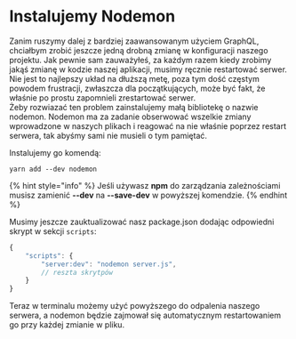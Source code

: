 # Instalujemy Nodemon

Zanim ruszymy dalej z bardziej zaawansowanym użyciem GraphQL, chciałbym zrobić jeszcze jedną drobną zmianę w konfiguracji naszego projektu. Jak pewnie sam zauważyłeś, za każdym razem kiedy zrobimy jakąś zmianę w kodzie naszej aplikacji, musimy ręcznie restartować serwer. Nie jest to najlepszy układ na dłuższą metę, poza tym dość częstym powodem frustracji, zwłaszcza dla początkujących, może być fakt, że właśnie po prostu zapomnieli zrestartować serwer.  
Żeby rozwiazać ten problem zainstalujemy małą bibliotekę o nazwie nodemon. Nodemon ma za zadanie obserwować wszelkie zmiany wprowadzone w naszych plikach i reagować na nie właśnie poprzez restart serwera, tak abyśmy sami nie musieli o tym pamiętać.

Instalujemy go komendą:

```
yarn add --dev nodemon
```

{% hint style="info" %}
 Jeśli używasz **npm** do zarządzania zależnościami musisz zamienić **--dev** na **--save-dev** w powyższej komendzie.
{% endhint %}

Musimy jeszcze zauktualizować nasz package.json dodając odpowiedni skrypt w sekcji `scripts`:

```javascript
{
    "scripts": {
        "server:dev": "nodemon server.js",
        // reszta skrytpów
    }
}
```

Teraz w terminalu możemy użyć powyższego do odpalenia naszego serwera, a nodemon będzie zajmował się automatycznym restartowaniem go przy każdej zmianie w pliku.

